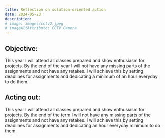 ```yaml
---
title: Reflection on solution-oriented action
date: 2024-05-23
description:
# image: images/cctv2.jpeg
# imageAltAttribute: CCTV Camera
---
```


## Objective: 

This year I will attend all classes prepared and show enthusiasm for projects. By the end of the year I will not have any missing parts of the assignments and not have any retakes. I will achieve this by setting deadlines for assignments and dedicating a minimum of an hour everyday to do them.

## Acting out: 

This year I will attend all classes prepared and show enthusiasm for projects. By the end of the term I will not have any missing parts of the assignments and not have any retakes. I will achieve this by setting deadlines for assignments and dedicating an hour everyday minimum to do them.
